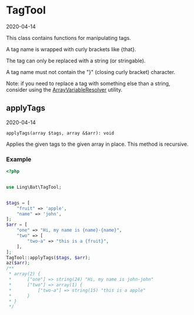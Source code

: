 TagTool
=====================
2020-04-14



This class contains functions for manipulating tags.


A tag name is wrapped with curly brackets like {that}.

The tag can only be replaced with a string (or stringable).

A tag name must not contain the "}" (closing curly bracket) character.


Note: if you need to replace a tag with something else than a string, consider using the [ArrayVariableResolver](https://github.com/lingtalfi/ArrayVariableResolver) utility.



applyTags
-------------
2020-04-14


```applyTags(array $tags, array &$arr): void```


Applies the given tags to the given array in place.
This method is recursive.


### Example


```php
<?php


use Ling\Bat\TagTool;


$tags = [
    "fruit" => 'apple',
    "name" => 'john',
];
$arr = [
    "one" => "Hi, my name is {name}-{name}",
    "two" => [
        "two-a" => "this is a {fruit}",
    ],
];
TagTool::applyTags($tags, $arr);
az($arr);
/**
 * array(2) {
 *      ["one"] => string(24) "Hi, my name is john-john"
 *      ["two"] => array(1) {
 *          ["two-a"] => string(15) "this is a apple"
 *      }
 * }
 */
```

